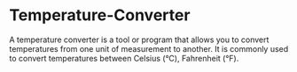 # Temperature-Converter
A temperature converter is a tool or program that allows you to convert temperatures from one unit of measurement to another. It is commonly used to convert temperatures between Celsius (°C), Fahrenheit (°F).
